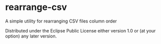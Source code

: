 # rearrange-csv

A simple utility for rearranging CSV files column order

Distributed under the Eclipse Public License either version 1.0 or (at
your option) any later version.
